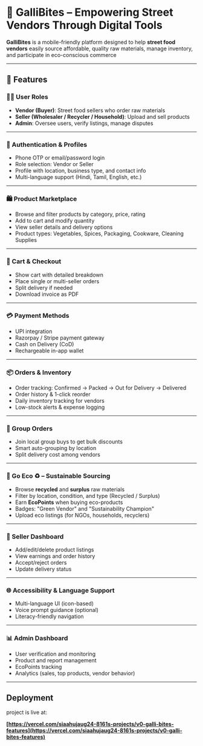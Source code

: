 # 🌟 GalliBites – Empowering Street Vendors Through Digital Tools

**GalliBites** is a mobile-friendly platform designed to help **street food vendors** easily source affordable, quality raw materials, manage inventory, and participate in eco-conscious commerce 

---

## 🚀 Features

### 🧑‍💼 User Roles
- **Vendor (Buyer)**: Street food sellers who order raw materials
- **Seller (Wholesaler / Recycler / Household)**: Upload and sell products
- **Admin**: Oversee users, verify listings, manage disputes

---

### 🔐 Authentication & Profiles
- Phone OTP or email/password login
- Role selection: Vendor or Seller
- Profile with location, business type, and contact info
- Multi-language support (Hindi, Tamil, English, etc.)

---

### 🛍️ Product Marketplace
- Browse and filter products by category, price, rating
- Add to cart and modify quantity
- View seller details and delivery options
- Product types: Vegetables, Spices, Packaging, Cookware, Cleaning Supplies

---

### 🛒 Cart & Checkout
- Show cart with detailed breakdown
- Place single or multi-seller orders
- Split delivery if needed
- Download invoice as PDF

---

### 💳 Payment Methods
- UPI integration
- Razorpay / Stripe payment gateway
- Cash on Delivery (CoD)
- Rechargeable in-app wallet

---

### 📦 Orders & Inventory
- Order tracking: Confirmed → Packed → Out for Delivery → Delivered
- Order history & 1-click reorder
- Daily inventory tracking for vendors
- Low-stock alerts & expense logging

---

### 👥 Group Orders
- Join local group buys to get bulk discounts
- Smart auto-grouping by location
- Split delivery cost among vendors

---

### 🧺 Go Eco ♻️ – Sustainable Sourcing
- Browse **recycled** and **surplus** raw materials
- Filter by location, condition, and type (Recycled / Surplus)
- Earn **EcoPoints** when buying eco-products
- Badges: "Green Vendor" and "Sustainability Champion"
- Upload eco listings (for NGOs, households, recyclers)

---

### 🧾 Seller Dashboard
- Add/edit/delete product listings
- View earnings and order history
- Accept/reject orders
- Update delivery status

---

### 🌐 Accessibility & Language Support
- Multi-language UI (icon-based)
- Voice prompt guidance (optional)
- Literacy-friendly navigation

---

### 📊 Admin Dashboard
- User verification and monitoring
- Product and report management
- EcoPoints tracking
- Analytics (sales, top products, vendor behavior)

---

## Deployment

project is live at:

**[https://vercel.com/siaahujaug24-8161s-projects/v0-galli-bites-features](https://vercel.com/siaahujaug24-8161s-projects/v0-galli-bites-features)**

